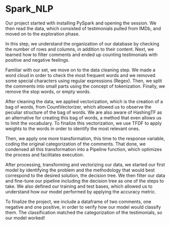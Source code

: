 # Spark_NLP
Our project started with installing PySpark and opening the session. We then read the data, which consisted of testimonials pulled from IMDb, and moved on to the exploration phase.

In this step, we understand the organization of our database by checking the number of rows and columns, in addition to their content. Next, we learned how to filter comments and ended up counting testimonials with positive and negative feelings.

Familiar with our set, we move on to the data cleaning step. We made a word cloud in order to check the most frequent words and we removed some special characters using regular expressions (Regex). Then, we split the comments into small parts using the concept of tokenization. Finally, we remove the stop words, or empty words.

After cleaning the data, we applied vectorization, which is the creation of a bag of words, from CountVectorizer, which allowed us to observe the peculiar structure of the bag of words. We are also aware of HashingTF as an alternative for creating this bag of words, a method that even allows us to limit the vocabulary. To finalize this vectorization, we use TFDF to apply weights to the words in order to identify the most relevant ones.

Then, we apply one more transformation, this time to the response variable, coding the original categorization of the comments. That done, we condensed all this transformation into a Pipeline function, which optimizes the process and facilitates execution.

After processing, transforming and vectorizing our data, we started our first model by identifying the problem and the methodology that would best correspond to the desired solution, the decision tree. We then filter our data and fine-tune our pipeline including the decision tree as one of the steps to take. We also defined our training and test bases, which allowed us to understand how our model performed by applying the accuracy metric.

To finalize the project, we include a dataframe of two comments, one negative and one positive, in order to verify how our model would classify them. The classification matched the categorization of the testimonials, so our model worked!
